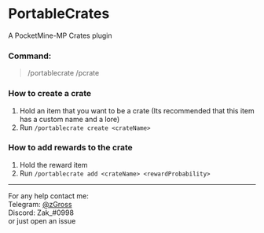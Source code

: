 # PortableCrates
A PocketMine-MP Crates plugin

### Command:
> /portablecrate 
> /pcrate

### How to create a crate

1. Hold an item that you want to be a crate (Its recommended that this item has a custom name and a lore)
2. Run `/portablecrate create <crateName>`

### How to add rewards to the crate

1. Hold the reward item
2. Run `/portablecrate add <crateName> <rewardProbability>`

---

For any help contact me: \
Telegram: [@zGross](http://telegram.me/zGross) \
Discord: Zak_#0998 \
or just open an issue

